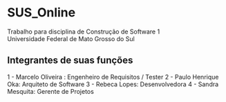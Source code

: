 # SUS_Online
Trabalho para disciplina de Construção de Software 1</br>
Universidade Federal de Mato Grosso do Sul</br>

## Integrantes de suas funções
1 - Marcelo Oliveira : Engenheiro de Requisitos / Tester
2 - Paulo Henrique Oka: Arquiteto de Software
3 - Rebeca Lopes: Desenvolvedora
4 - Sandra Mesquita: Gerente de Projetos
